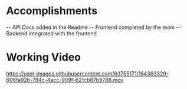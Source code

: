 # Accomplishments
-- API Docs added in the Readme
-- Frontend completed by the team
-- Backend integrated with the frontend


# Working Video

https://user-images.githubusercontent.com/63755171/164363329-606fa92b-784c-4acc-909f-621cb87b9788.mov



